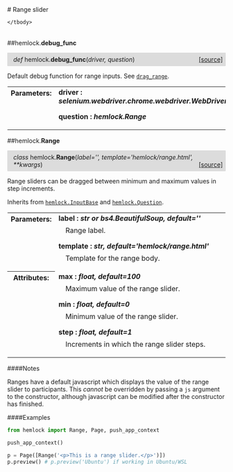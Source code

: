 <script src="https://cdn.mathjax.org/mathjax/latest/MathJax.js?config=TeX-AMS-MML_HTMLorMML" type="text/javascript"></script>

<link rel="stylesheet" href="https://assets.readthedocs.org/static/css/readthedocs-doc-embed.css" type="text/css" />

<style>
    a.src-href {
        float: right;
    }
    p.attr {
        margin-top: 0.5em;
        margin-left: 1em;
    }
    p.func-header {
        background-color: gainsboro;
        border-radius: 0.1em;
        padding: 0.5em;
        padding-left: 1em;
    }
    table.field-table {
        border-radius: 0.1em
    }
</style># Range slider

<table class="docutils field-list field-table" frame="void" rules="none">
    <col class="field-name" />
    <col class="field-body" />
    <tbody valign="top">
        
    </tbody>
</table>



##hemlock.**debug_func**

<p class="func-header">
    <i>def</i> hemlock.<b>debug_func</b>(<i>driver, question</i>) <a class="src-href" target="_blank" href="https://github.com/dsbowen/hemlock/blob/master/hemlock/qpolymorphs/range.py#L8">[source]</a>
</p>

Default debug function for range inputs. See
[`drag_range`](debug_functions.md).

<table class="docutils field-list field-table" frame="void" rules="none">
    <col class="field-name" />
    <col class="field-body" />
    <tbody valign="top">
        <tr class="field">
    <th class="field-name"><b>Parameters:</b></td>
    <td class="field-body" width="100%"><b>driver : <i>selenium.webdriver.chrome.webdriver.WebDriver</i></b>
<p class="attr">
    
</p>
<b>question : <i>hemlock.Range</i></b>
<p class="attr">
    
</p></td>
</tr>
    </tbody>
</table>



##hemlock.**Range**

<p class="func-header">
    <i>class</i> hemlock.<b>Range</b>(<i>label='', template='hemlock/range.html', **kwargs</i>) <a class="src-href" target="_blank" href="https://github.com/dsbowen/hemlock/blob/master/hemlock/qpolymorphs/range.py#L30">[source]</a>
</p>

Range sliders can be dragged between minimum and maximum values in step
increments.

Inherits from [`hemlock.InputBase`](bases.md) and
[`hemlock.Question`](question.md).

<table class="docutils field-list field-table" frame="void" rules="none">
    <col class="field-name" />
    <col class="field-body" />
    <tbody valign="top">
        <tr class="field">
    <th class="field-name"><b>Parameters:</b></td>
    <td class="field-body" width="100%"><b>label : <i>str or bs4.BeautifulSoup, default=''</i></b>
<p class="attr">
    Range label.
</p>
<b>template : <i>str, default='hemlock/range.html'</i></b>
<p class="attr">
    Template for the range body.
</p></td>
</tr>
<tr class="field">
    <th class="field-name"><b>Attributes:</b></td>
    <td class="field-body" width="100%"><b>max : <i>float, default=100</i></b>
<p class="attr">
    Maximum value of the range slider.
</p>
<b>min : <i>float, default=0</i></b>
<p class="attr">
    Minimum value of the range slider.
</p>
<b>step : <i>float, default=1</i></b>
<p class="attr">
    Increments in which the range slider steps.
</p></td>
</tr>
    </tbody>
</table>

####Notes

Ranges have a default javascript which displays the value of the range
slider to participants. This *cannot* be overridden by passing a `js`
argument to the constructor, although javascript can be modified after the
constructor has finished.

####Examples

```python
from hemlock import Range, Page, push_app_context

push_app_context()

p = Page([Range('<p>This is a range slider.</p>')])
p.preview() # p.preview('Ubuntu') if working in Ubuntu/WSL
```

